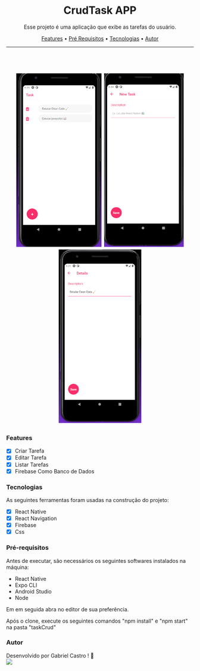 <h1 align="center">CrudTask APP</h1>

<p align="center">Esse projeto é uma aplicação que exibe as tarefas do usuário.</p>

<p align="center">
 <a href="#features">Features</a> •
 <a href="#pré-requisitos">Pré Requisitos</a> •
 <a href="#tecnologias">Tecnologias</a> •
 <a href="#autor">Autor</a>
</p>

---

<br>


<h1 align="center">
  <img alt="WeatherApp" title="WeatherApp" src="./src/images/1.png" height="465" />
  <img alt="WeatherApp" title="WeatherApp" src="./src/images/2.png" height="465" />
  <img alt="WeatherApp" title="WeatherApp" src="./src/images/3.png" height="465" />
</h1>


### Features

- [x] Criar Tarefa
- [x] Editar Tarefa
- [x] Listar Tarefas
- [x] Firebase Como Banco de Dados

### Tecnologias

As seguintes ferramentas foram usadas na construção do projeto:

- [x] React Native
- [x] React Navigation
- [x] Firebase
- [x] Css

### Pré-requisitos

<p>Antes de executar, são necessários os seguintes softwares instalados na máquina:</p>
 <ul> 
  <li> React Native</li>
  <li> Expo CLI</li>
  <li> Android Studio</li>
  <li> Node</li>
 </ul>
 
 <p>Em em seguida abra no editor de sua preferência.</p>
  <p>Após o clone, execute os seguintes comandos "npm install" e "npm start" na pasta "taskCrud"</p>
   
### Autor

Desenvolvido por Gabriel Castro ! 🥇  
<kbd>
    <img src="https://avatars.githubusercontent.com/u/61993679?s=460&u=970a557bb6ad3bf6ff644dc20d5b6d3cdd753a93&v=4" width="100px;" />
 </kbd>

 
